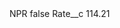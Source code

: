 <?xml version="1.0" encoding="UTF-8"?>
<CustomMetadata xmlns="http://soap.sforce.com/2006/04/metadata" xmlns:xsi="http://www.w3.org/2001/XMLSchema-instance" xmlns:xsd="http://www.w3.org/2001/XMLSchema">
    <label>NPR</label>
    <protected>false</protected>
    <values>
        <field>Rate__c</field>
        <value xsi:type="xsd:double">114.21</value>
    </values>
</CustomMetadata>
